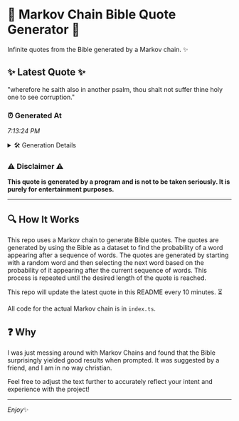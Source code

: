 # 📖 Markov Chain Bible Quote Generator 📖

Infinite quotes from the Bible generated by a Markov chain. ✨

## ✨ Latest Quote ✨
"wherefore he saith also in another psalm, thou shalt not suffer thine holy one to see corruption."

### ⏰ Generated At
*7:13:24 PM*

<details>
    <summary>🛠️ Generation Details</summary>
    <p>
        <strong>🌱 Seed:</strong> wherefore<br>
        <strong>🔄 Iterations:</strong> 16<br>
        <strong>📜 Context History:</strong><br>[ wherefore ]: he<br>[ wherefore, he ]: saith<br>[ wherefore, he, saith ]: also<br>[ wherefore, he, saith, also ]: in<br>[ wherefore, he, saith, also, in ]: another<br>[ wherefore, he, saith, also, in, another ]: psalm,<br>[ he, saith, also, in, another, psalm, ]: thou<br>[ saith, also, in, another, psalm,, thou ]: shalt<br>[ also, in, another, psalm,, thou, shalt ]: not<br>[ in, another, psalm,, thou, shalt, not ]: suffer<br>[ another, psalm,, thou, shalt, not, suffer ]: thine<br>[ psalm,, thou, shalt, not, suffer, thine ]: holy<br>[ thou, shalt, not, suffer, thine, holy ]: one<br>[ shalt, not, suffer, thine, holy, one ]: to<br>[ not, suffer, thine, holy, one, to ]: see<br>[ suffer, thine, holy, one, to, see ]: corruption.<br>
    </p>
</details>

### ⚠️ Disclaimer ⚠️
**This quote is generated by a program and is not to be taken seriously. It is purely for entertainment purposes.**

---

## 🔍 How It Works

This repo uses a Markov chain to generate Bible quotes. The quotes are generated by using the Bible as a dataset to find the probability of a word appearing after a sequence of words. The quotes are generated by starting with a random word and then selecting the next word based on the probability of it appearing after the current sequence of words. This process is repeated until the desired length of the quote is reached.

This repo will update the latest quote in this README every 10 minutes. ⏳

All code for the actual Markov chain is in `index.ts`.

## ❓ Why

I was just messing around with Markov Chains and found that the Bible surprisingly yielded good results when prompted. 
It was suggested by a friend, and I am in no way christian.

Feel free to adjust the text further to accurately reflect your intent and experience with the project!

---

*Enjoy*✨
